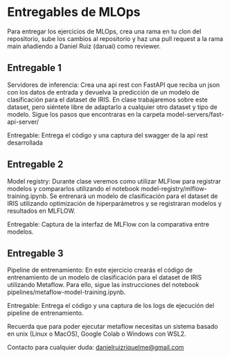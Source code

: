 # Entregables de MLOps

Para entregar los ejercicios de MLOps, crea una rama en tu clon del repositorio, sube los cambios al repositorio y haz una pull request a la rama main añadiendo a Daniel Ruiz (daruai) como reviewer.

## Entregable 1
Servidores de inferencia: Crea una api rest con FastAPI que reciba un json con los datos de entrada y devuelva la predicción de un modelo de clasificación para el dataset de IRIS.
En clase trabajaremos sobre este dataset, pero siéntete libre de adaptarlo a cualquier otro dataset y tipo de modelo. Sigue los pasos que encontraras en la carpeta model-servers/fast-api-server/

Entregable: Entrega el código y una captura del swagger de la api rest desarrollada 

## Entregable 2
Model registry: Durante clase veremos como utilizar MLFlow para registrar modelos y compararlos utilizando el notebook model-registry/mlflow-training.ipynb. Se entrenará un modelo de clasificación para el dataset de IRIS utilizando optimización de hiperparámetros y se registraran modelos y resultados en MLFLOW.

Entregable: Captura de la interfaz de MLFlow con la comparativa entre modelos.

## Entregable 3
Pipeline de entrenamiento: En este ejercicio crearás el código de entrenamiento de un modelo de clasificación para el dataset de IRIS utilizando Metaflow. Para ello, sigue las instrucciones del notebook pipelines/metaflow-model-training.ipynb.

Entregable: Entrega el código y una captura de los logs de ejecución del pipeline de entrenamiento.

Recuerda que para poder ejecutar metaflow necesitas un sistema basado en unix (Linux o MacOS), Google Colab o Windows con WSL2.

Contacto para cualquier duda: danielruizriquelme@gmail.com